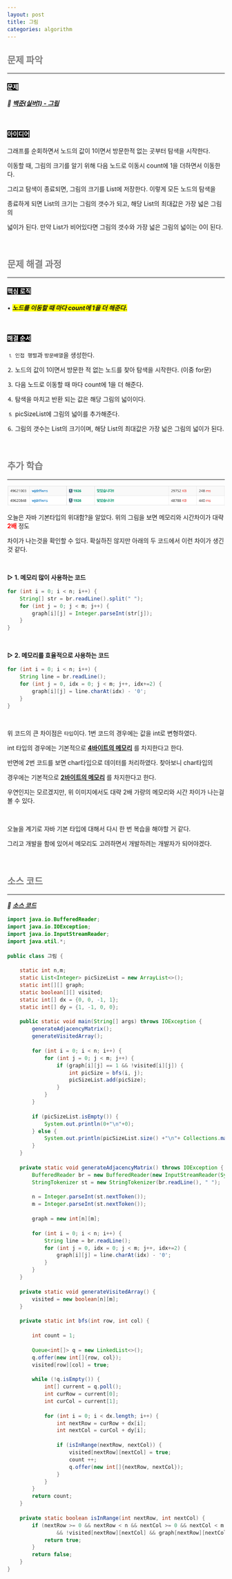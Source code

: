 ```yaml
---
layout: post
title: 그림
categories: algorithm
---
```


## <span style="color:gray">문제 파악</span>

---

#### <span style="background-color:black; color:white">문제</span>

***🔖 <a href="https://www.acmicpc.net/problem/1926" target="_blank">백준(실버1) - 그림</a>***

<br>

#### <span style="background-color:black; color:white">아이디어</span>

그래프를 순회하면서 노드의 값이 1이면서 방문한적 없는 곳부터 탐색을 시작한다.

이동할 때, 그림의 크기를 알기 위해 다음 노드로 이동시 count에 1을 더하면서 이동한다.

그리고 탐색이 종료되면, 그림의 크기를 List에 저장한다. 이렇게 모든 노드의 탐색을 

종료하게 되면 List의 크기는 그림의 갯수가 되고, 해당 List의 최대값은 가장 넓은 그림의 

넓이가 된다. 만약 List가 비어있다면 그림의 갯수와 가장 넓은 그림의 넓이는 0이 된다.

<br>

## <span style="color:gray">문제 해결 과정</span>

---

#### <span style="background-color:black; color:white">핵심 로직</span>

• ***<span style="background-color:yellow">노드를 이동할 때 마다 count에 1을 더 해준다.</span>***

<br>

#### <span style="background-color:black; color:white">해결 순서</span>

⒈ `인접 행렬`과  `방문배열`을 생성한다.

⒉ 노드의 값이 1이면서 방문한 적 없는 노드를 찾아 탐색을 시작한다. (이중 for문)

⒊ 다음 노드로 이동할 때 마다 count에 1을 더 해준다.

⒋ 탐색을 마치고 반환 되는 값은 해당 그림의 넓이이다.

⒌ picSizeList에 그림의 넓이를 추가해준다.

⒍ 그림의 갯수는 List의 크기이며, 해당 List의 최대값은 가장 넓은 그림의 넓이가 된다.

<br>

## <span style="color:gray">추가 학습</span>

---

<img src="/assets/img/codingTest/그림.png">

오늘은 자바 기본타입의 위대함?을 알았다. 위의 그림을 보면 메모리와 시간차이가 대략 **<span style="color:red">2배</span>** 정도

차이가 나는것을 확인할 수 있다. 확실하진 않지만 아래의 두 코드에서 이런 차이가 생긴 것 같다.

<br>

**▷ 1. 메모리 많이 사용하는 코드**
```java
for (int i = 0; i < n; i++) {
    String[] str = br.readLine().split(" ");
    for (int j = 0; j < m; j++) {
        graph[i][j] = Integer.parseInt(str[j]);
    }
}
```

<br>

**▷ 2.  메모리를 효율적으로 사용하는 코드**

```java
for (int i = 0; i < n; i++) {
    String line = br.readLine();
    for (int j = 0, idx = 0; j < m; j++, idx+=2) {
        graph[i][j] = line.charAt(idx) - '0';
    }
}
```

<br>

위 코드의 큰 차이점은 `타입`이다. 1번 코드의 경우에는 값을 int로 변형하였다. 

int 타입의 경우에는 기본적으로 **<u>4바이트의 메모리</u>** 를 차지한다고 한다. 

반면에 2번 코드를 보면 char타입으로 데이터를 처리하였다. 찾아보니 char타입의

경우에는 기본적으로 **<u>2바이트의 메모리</u>** 를 차지한다고 한다.

우연인지는 모르겠지만, 위 이미지에서도 대략 2배 가량의 메모리와 시간 차이가 나는걸 볼 수 있다.

<br>

오늘을 계기로 자바 기본 타입에 대해서 다시 한 번 복습을 해야할 거 같다. 

그리고 개발을 함에 있어서 메모리도 고려하면서 개발하려는 개발자가 되어야겠다.

<br>

## <span style="color:gray">소스 코드</span>

---

***🔖 <a href="https://github.com/Gilbert9172/coding-test/blob/main/backJoon/dfsbfs/%EA%B7%B8%EB%A6%BC.java" target="_blank">소스 코드</a>***

```java
import java.io.BufferedReader;
import java.io.IOException;
import java.io.InputStreamReader;
import java.util.*;

public class 그림 {

    static int n,m;
    static List<Integer> picSizeList = new ArrayList<>();
    static int[][] graph;
    static boolean[][] visited;
    static int[] dx = {0, 0, -1, 1};
    static int[] dy = {1, -1, 0, 0};

    public static void main(String[] args) throws IOException {
        generateAdjacencyMatrix();
        generateVisitedArray();

        for (int i = 0; i < n; i++) {
            for (int j = 0; j < m; j++) {
                if (graph[i][j] == 1 && !visited[i][j]) {
                    int picSize = bfs(i, j);
                    picSizeList.add(picSize);
                }
            }
        }

        if (picSizeList.isEmpty()) {
            System.out.println(0+"\n"+0);
        } else {
            System.out.println(picSizeList.size() +"\n"+ Collections.max(picSizeList));
        }
    }

    private static void generateAdjacencyMatrix() throws IOException {
        BufferedReader br = new BufferedReader(new InputStreamReader(System.in));
        StringTokenizer st = new StringTokenizer(br.readLine(), " ");

        n = Integer.parseInt(st.nextToken());
        m = Integer.parseInt(st.nextToken());

        graph = new int[n][m];

        for (int i = 0; i < n; i++) {
            String line = br.readLine();
            for (int j = 0, idx = 0; j < m; j++, idx+=2) {
                graph[i][j] = line.charAt(idx) - '0';
            }
        }
    }

    private static void generateVisitedArray() {
        visited = new boolean[n][m];
    }

    private static int bfs(int row, int col) {

        int count = 1;

        Queue<int[]> q = new LinkedList<>();
        q.offer(new int[]{row, col});
        visited[row][col] = true;

        while (!q.isEmpty()) {
            int[] current = q.poll();
            int curRow = current[0];
            int curCol = current[1];

            for (int i = 0; i < dx.length; i++) {
                int nextRow = curRow + dx[i];
                int nextCol = curCol + dy[i];

                if (isInRange(nextRow, nextCol)) {
                    visited[nextRow][nextCol] = true;
                    count ++;
                    q.offer(new int[]{nextRow, nextCol});
                }
            }
        }
        return count;
    }

    private static boolean isInRange(int nextRow, int nextCol) {
        if (nextRow >= 0 && nextRow < n && nextCol >= 0 && nextCol < m
                && !visited[nextRow][nextCol] && graph[nextRow][nextCol] == 1) {
            return true;
        }
        return false;
    }
}
```